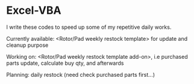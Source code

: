 # Excel-VBA
I write these codes to speed up some of my repetitive daily works.


Currently available: <Rotor/Pad weekly restock template> for update and cleanup purpose

Working on: <Rotor/Pad weekly restock template add-on>, i.e purchased parts update, calculate buy qty, and afterwards
 
 
 Planning: daily restock (need check purchased parts first...)
